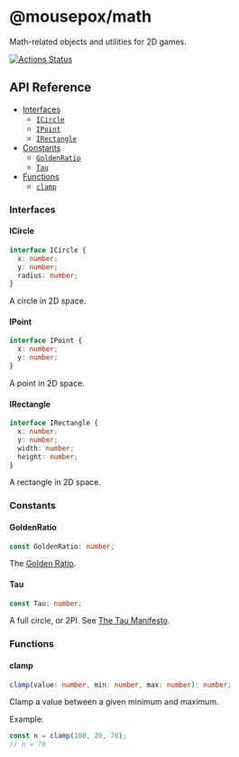 # @mousepox/math

Math-related objects and utilities for 2D games.

[![Actions Status](https://github.com/geoffb/mousepox-math/workflows/NodeCI/badge.svg)](https://github.com/geoffb/mousepox-math/actions)

## API Reference

* [Interfaces](#interfaces)
  * [`ICircle`](#icircle)
  * [`IPoint`](#ipoint)
  * [`IRectangle`](#irectangle)
* [Constants](#constants)
  * [`GoldenRatio`](#goldenratio)
  * [`Tau`](#tau)
* [Functions](#functions)
  * [`clamp`](#clamp)

### Interfaces

#### ICircle

```ts
interface ICircle {
  x: number;
  y: number;
  radius: number;
}
```

A circle in 2D space.

#### IPoint

```ts
interface IPoint {
  x: number;
  y: number;
}
```

A point in 2D space.

#### IRectangle

```ts
interface IRectangle {
  x: number;
  y: number;
  width: number;
  height: number;
}
```

A rectangle in 2D space.

### Constants

#### GoldenRatio

```ts
const GoldenRatio: number;
```

The [Golden Ratio](https://en.wikipedia.org/wiki/Golden_ratio).

#### Tau

```ts
const Tau: number;
```

A full circle, or 2PI. See [The Tau Manifesto](https://tauday.com/).

### Functions

#### clamp

```ts
clamp(value: number, min: number, max: number): number;
```

Clamp a value between a given minimum and maximum.

Example:
```ts
const n = clamp(100, 20, 70);
// n = 70
```
